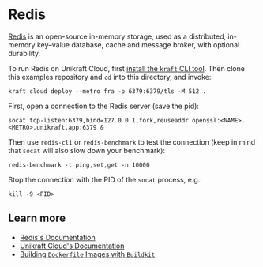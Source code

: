 # Redis

[Redis](https://redis.io) is an open-source in-memory storage, used as a distributed, in-memory key–value database, cache and message broker, with optional durability.

To run Redis on Unikraft Cloud, first [install the `kraft` CLI tool](https://unikraft.org/docs/cli).
Then clone this examples repository and `cd` into this directory, and invoke:

```console
kraft cloud deploy --metro fra -p 6379:6379/tls -M 512 .
```

First, open a connection to the Redis server (save the pid):

```console
socat tcp-listen:6379,bind=127.0.0.1,fork,reuseaddr openssl:<NAME>.<METRO>.unikraft.app:6379 &
```

Then use `redis-cli` or `redis-benchmark` to test the connection (keep in mind that `socat` will also slow down your benchmark):

```console
redis-benchmark -t ping,set,get -n 10000
```

Stop the connection with the PID of the `socat` process, e.g.:

```console
kill -9 <PID>
```

## Learn more

- [Redis's Documentation](https://redis.io/docs/)
- [Unikraft Cloud's Documentation](https://unikraft.cloud/docs/)
- [Building `Dockerfile` Images with `Buildkit`](https://unikraft.org/guides/building-dockerfile-images-with-buildkit)
